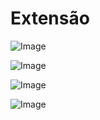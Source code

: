 # Extensão

![Image](https://github.com/user-attachments/assets/d1a63731-c9b2-42c6-8264-c6b76f227cf1)

![Image](https://github.com/user-attachments/assets/b958c02c-f2cb-4a4a-b6e5-b28c6e41389f)

![Image](https://github.com/user-attachments/assets/cb3ae838-148f-41ea-8451-065ec3e61e12)

![Image](https://github.com/user-attachments/assets/a7c38000-36cf-4672-bd2b-59266f7acbc5)
